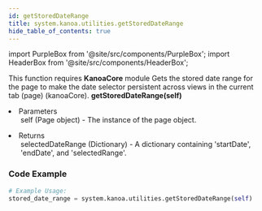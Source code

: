 ```yaml
---
id: getStoredDateRange
title: system.kanoa.utilities.getStoredDateRange
hide_table_of_contents: true
---
```


import PurpleBox from '@site/src/components/PurpleBox';
import HeaderBox from '@site/src/components/HeaderBox';

<PurpleBox>This function requires <b>KanoaCore</b> module</PurpleBox>
<HeaderBox header="Description">Gets the stored date range for the page to make the date selector persistent across views in the current tab (page) (kanoaCore).</HeaderBox>
<HeaderBox header="Syntax">
    <b>getStoredDateRange(self)</b>
    <li>Parameters <br />
        <ul>self (Page object) - The instance of the page object.</ul>
    </li>
    <li>Returns <br />
        <ul>selectedDateRange (Dictionary) - A dictionary containing 'startDate', 'endDate', and 'selectedRange'.</ul>
    </li>
</HeaderBox>

### Code Example

```python
# Example Usage:
stored_date_range = system.kanoa.utilities.getStoredDateRange(self)

